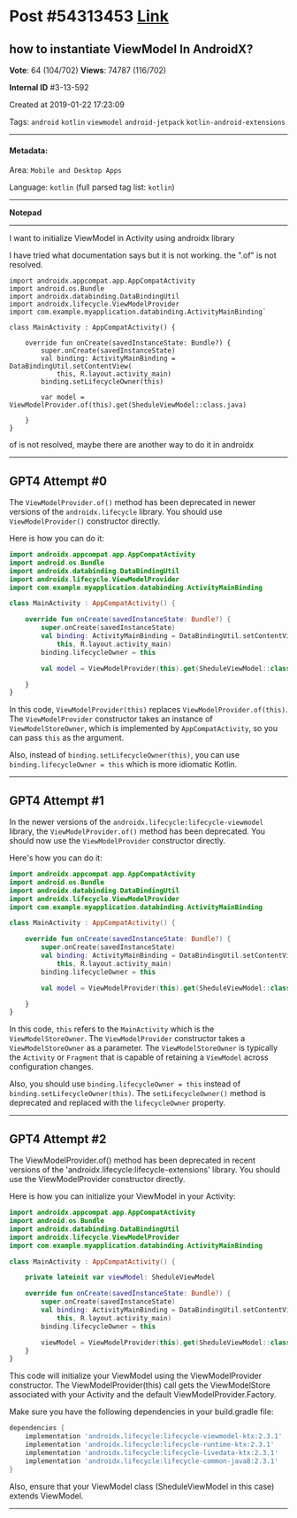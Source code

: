 
# Post \#54313453 [Link](https://stackoverflow.com/questions/54313453/)

## how to instantiate ViewModel In AndroidX?

**Vote**: 64 (104/702) **Views**: 74787 (116/702) 

**Internal ID** \#3-13-592

Created at 2019-01-22 17:23:09

Tags: `android` `kotlin` `viewmodel` `android-jetpack` `kotlin-android-extensions`

----------

#### Metadata:

Area: `Mobile and Desktop Apps`

Language: `kotlin` (full parsed tag list: `kotlin`)

----------

**Notepad**


----------

I want to initialize ViewModel in Activity using androidx library

I have tried what documentation says but it is not working. the ".of" is not resolved.

```
import androidx.appcompat.app.AppCompatActivity
import android.os.Bundle
import androidx.databinding.DataBindingUtil
import androidx.lifecycle.ViewModelProvider
import com.example.myapplication.databinding.ActivityMainBinding`

class MainActivity : AppCompatActivity() {

    override fun onCreate(savedInstanceState: Bundle?) {
        super.onCreate(savedInstanceState)
        val binding: ActivityMainBinding = DataBindingUtil.setContentView(
            this, R.layout.activity_main)
        binding.setLifecycleOwner(this)

        var model = ViewModelProvider.of(this).get(SheduleViewModel::class.java)

    }
}
```


of is not resolved, maybe there are another way to do it in androidx


----------
        
## GPT4 Attempt \#0

The `ViewModelProvider.of()` method has been deprecated in newer versions of the `androidx.lifecycle` library. You should use `ViewModelProvider()` constructor directly.

Here is how you can do it:

```kotlin
import androidx.appcompat.app.AppCompatActivity
import android.os.Bundle
import androidx.databinding.DataBindingUtil
import androidx.lifecycle.ViewModelProvider
import com.example.myapplication.databinding.ActivityMainBinding

class MainActivity : AppCompatActivity() {

    override fun onCreate(savedInstanceState: Bundle?) {
        super.onCreate(savedInstanceState)
        val binding: ActivityMainBinding = DataBindingUtil.setContentView(
            this, R.layout.activity_main)
        binding.lifecycleOwner = this

        val model = ViewModelProvider(this).get(SheduleViewModel::class.java)

    }
}
```

In this code, `ViewModelProvider(this)` replaces `ViewModelProvider.of(this)`. The `ViewModelProvider` constructor takes an instance of `ViewModelStoreOwner`, which is implemented by `AppCompatActivity`, so you can pass `this` as the argument. 

Also, instead of `binding.setLifecycleOwner(this)`, you can use `binding.lifecycleOwner = this` which is more idiomatic Kotlin.

--------

## GPT4 Attempt \#1

In the newer versions of the `androidx.lifecycle:lifecycle-viewmodel` library, the `ViewModelProvider.of()` method has been deprecated. You should now use the `ViewModelProvider` constructor directly.

Here's how you can do it:

```kotlin
import androidx.appcompat.app.AppCompatActivity
import android.os.Bundle
import androidx.databinding.DataBindingUtil
import androidx.lifecycle.ViewModelProvider
import com.example.myapplication.databinding.ActivityMainBinding

class MainActivity : AppCompatActivity() {

    override fun onCreate(savedInstanceState: Bundle?) {
        super.onCreate(savedInstanceState)
        val binding: ActivityMainBinding = DataBindingUtil.setContentView(
            this, R.layout.activity_main)
        binding.lifecycleOwner = this

        val model = ViewModelProvider(this).get(SheduleViewModel::class.java)

    }
}
```

In this code, `this` refers to the `MainActivity` which is the `ViewModelStoreOwner`. The `ViewModelProvider` constructor takes a `ViewModelStoreOwner` as a parameter. The `ViewModelStoreOwner` is typically the `Activity` or `Fragment` that is capable of retaining a `ViewModel` across configuration changes.

Also, you should use `binding.lifecycleOwner = this` instead of `binding.setLifecycleOwner(this)`. The `setLifecycleOwner()` method is deprecated and replaced with the `lifecycleOwner` property.

--------

## GPT4 Attempt \#2

The ViewModelProvider.of() method has been deprecated in recent versions of the 'androidx.lifecycle:lifecycle-extensions' library. You should use the ViewModelProvider constructor directly.

Here is how you can initialize your ViewModel in your Activity:

```kotlin
import androidx.appcompat.app.AppCompatActivity
import android.os.Bundle
import androidx.databinding.DataBindingUtil
import androidx.lifecycle.ViewModelProvider
import com.example.myapplication.databinding.ActivityMainBinding

class MainActivity : AppCompatActivity() {

    private lateinit var viewModel: SheduleViewModel

    override fun onCreate(savedInstanceState: Bundle?) {
        super.onCreate(savedInstanceState)
        val binding: ActivityMainBinding = DataBindingUtil.setContentView(
            this, R.layout.activity_main)
        binding.lifecycleOwner = this

        viewModel = ViewModelProvider(this).get(SheduleViewModel::class.java)
    }
}
```

This code will initialize your ViewModel using the ViewModelProvider constructor. The ViewModelProvider(this) call gets the ViewModelStore associated with your Activity and the default ViewModelProvider.Factory. 

Make sure you have the following dependencies in your build.gradle file:

```gradle
dependencies {
    implementation 'androidx.lifecycle:lifecycle-viewmodel-ktx:2.3.1'
    implementation 'androidx.lifecycle:lifecycle-runtime-ktx:2.3.1'
    implementation 'androidx.lifecycle:lifecycle-livedata-ktx:2.3.1'
    implementation 'androidx.lifecycle:lifecycle-common-java8:2.3.1'
}
```

Also, ensure that your ViewModel class (SheduleViewModel in this case) extends ViewModel.

--------

